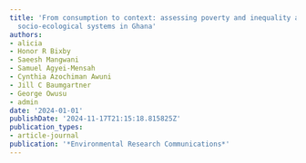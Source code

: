 ```yaml
---
title: 'From consumption to context: assessing poverty and inequality across diverse
  socio-ecological systems in Ghana'
authors:
- alicia
- Honor R Bixby
- Saeesh Mangwani
- Samuel Agyei-Mensah
- Cynthia Azochiman Awuni
- Jill C Baumgartner
- George Owusu
- admin
date: '2024-01-01'
publishDate: '2024-11-17T21:15:18.815825Z'
publication_types:
- article-journal
publication: '*Environmental Research Communications*'
---
```

